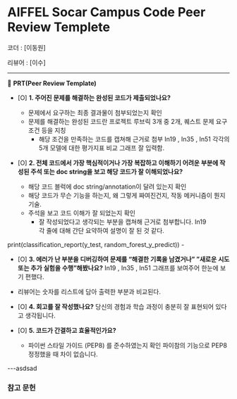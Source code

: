 # AIFFEL Socar Campus Code Peer Review Templete

코더 : [이동원]

리뷰어 : [이수]

---

🔑 **PRT(Peer Review Template)**

- [O]  **1. 주어진 문제를 해결하는 완성된 코드가 제출되었나요?**
    - 문제에서 요구하는 최종 결과물이 첨부되었는지 확인
    - 문제를 해결하는 완성된 코드란 프로젝트 루브릭 3개 중 2개, 퀘스트 문제 요구조건 등을 지칭
        - 해당 조건을 만족하는 코드를 캡쳐해 근거로 첨부
     In19 , In35 , In51 각각의 5개 모델에 대한 평가지표 비교 그래프 잘 입력함.

- [O]  **2. 전체 코드에서 가장 핵심적이거나 가장 복잡하고 이해하기 어려운 부분에 작성된 
주석 또는 doc string을 보고 해당 코드가 잘 이해되었나요?**
    - 해당 코드 블럭에 doc string/annotation이 달려 있는지 확인
    - 해당 코드가 무슨 기능을 하는지, 왜 그렇게 짜여진건지, 작동 메커니즘이 뭔지 기술.
    - 주석을 보고 코드 이해가 잘 되었는지 확인
        - 잘 작성되었다고 생각되는 부분을 캡쳐해 근거로 첨부합니다.
       In19  
      각 줄에 대해 간단 요약하여 설명이 잘 된 것 같다.

print(classification_report(y_test, random_forest_y_predict))
        - 
- [O]  **3. 에러가 난 부분을 디버깅하여 문제를 “해결한 기록을 남겼거나” 
”새로운 시도 또는 추가 실험을 수행”해봤나요?**
In19 , In35 , In51 그래프를 보여주어 한눈에 보기 편했다. 
- 리뷰어는 숫자를 리스트에 담아 출력한 부분과 비교된다.
        
- [O]  **4. 회고를 잘 작성했나요?**
    당신의 경험과 학습 과정이 충분히 잘 표현되어 있다고 생각됩니다.

- [O]  **5. 코드가 간결하고 효율적인가요?**
    - 파이썬 스타일 가이드 (PEP8) 를 준수하였는지 확인
 파이참의 기능으로 PEP8 정정했을 때 차이 없습니다.

---asdsad
### 참고 문헌

